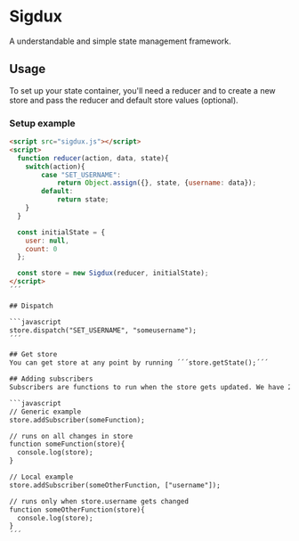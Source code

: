 # Sigdux
A understandable and simple state management framework.

## Usage
To set up your state container, you'll need a reducer and to create a new store and pass the reducer and default store values (optional).

### Setup example
```HTML
<script src="sigdux.js"></script>
<script>
  function reducer(action, data, state){
  	switch(action){
  		case "SET_USERNAME":
  			return Object.assign({}, state, {username: data});
  		default:
  			return state;
  	}
  }

  const initialState = {
  	user: null,
  	count: 0
  };

  const store = new Sigdux(reducer, initialState);
</script>
´´´

## Dispatch

```javascript
store.dispatch("SET_USERNAME", "someusername");
´´´

## Get store
You can get store at any point by running ´´´store.getState();´´´

## Adding subscribers
Subscribers are functions to run when the store gets updated. We have 2 types of subscribers; generic ones that run on all changes in state, and local ones that run when a specified part of the store gets updated.

```javascript
// Generic example
store.addSubscriber(someFunction);

// runs on all changes in store
function someFunction(store){
  console.log(store);
}

// Local example
store.addSubscriber(someOtherFunction, ["username"]);

// runs only when store.username gets changed
function someOtherFunction(store){
  console.log(store);
}
´´´
